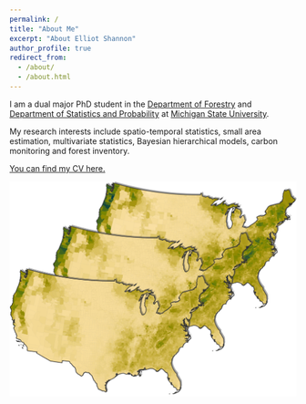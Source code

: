 ```yaml
---
permalink: /
title: "About Me"
excerpt: "About Elliot Shannon"
author_profile: true
redirect_from: 
  - /about/
  - /about.html
---
```


I am a dual major PhD student in the [Department of Forestry](https://www.canr.msu.edu/for/) and [Department of Statistics and Probability](https://stt.natsci.msu.edu/) at [Michigan State University](https://msu.edu/).

My research interests include spatio-temporal statistics, small area estimation, multivariate statistics, Bayesian hierarchical models, carbon monitoring and forest inventory.

[You can find my CV here.](files/Elliot_CV.pdf)

![Forest Carbon](images/carbon.png)